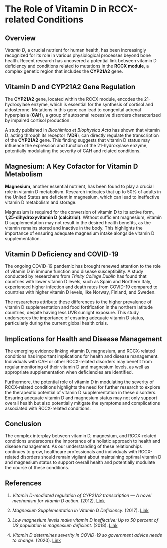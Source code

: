 # **The Role of Vitamin D in RCCX-related Conditions**

## **Overview**

*Vitamin D*, a crucial nutrient for human health, has been increasingly recognized for its role in various physiological processes beyond bone health. Recent research has uncovered a potential link between vitamin D deficiency and conditions related to mutations in the **RCCX module**, a complex genetic region that includes the **CYP21A2** gene.

## **Vitamin D and CYP21A2 Gene Regulation**

The **CYP21A2** gene, located within the RCCX module, encodes the 21-hydroxylase enzyme, which is essential for the synthesis of cortisol and aldosterone. Mutations in this gene can lead to congenital adrenal hyperplasia (**CAH**), a group of autosomal recessive disorders characterized by impaired cortisol production.

A study published in *Biochimica et Biophysica Acta* has shown that vitamin D, acting through its receptor (**VDR**), can directly regulate the transcription of the **CYP21A2** gene. This finding suggests that vitamin D status may influence the expression and function of the 21-hydroxylase enzyme, potentially modulating the severity of CAH and related conditions.

## **Magnesium: A Key Cofactor for Vitamin D Metabolism**

**Magnesium**, another essential nutrient, has been found to play a crucial role in vitamin D metabolism. Research indicates that up to 50% of adults in the United States are deficient in magnesium, which can lead to ineffective vitamin D metabolism and storage.

Magnesium is required for the conversion of vitamin D to its active form, **1,25-dihydroxyvitamin D (calcitriol)**. Without sufficient magnesium, vitamin D supplementation may not result in the desired health benefits, as the vitamin remains stored and inactive in the body. This highlights the importance of ensuring adequate magnesium intake alongside vitamin D supplementation.

## **Vitamin D Deficiency and COVID-19**

The ongoing COVID-19 pandemic has brought renewed attention to the role of vitamin D in immune function and disease susceptibility. A study conducted by researchers from *Trinity College Dublin* has found that countries with lower vitamin D levels, such as Spain and Northern Italy, experienced higher infection and death rates from COVID-19 compared to countries with higher vitamin D levels, like Norway, Finland, and Sweden.

The researchers attribute these differences to the higher prevalence of vitamin D supplementation and food fortification in the northern latitude countries, despite having less UVB sunlight exposure. This study underscores the importance of ensuring adequate vitamin D status, particularly during the current global health crisis.

## **Implications for Health and Disease Management**

The emerging evidence linking vitamin D, magnesium, and RCCX-related conditions has important implications for health and disease management. Individuals with CAH or other RCCX-related disorders may benefit from regular monitoring of their vitamin D and magnesium levels, as well as appropriate supplementation when deficiencies are identified.

Furthermore, the potential role of vitamin D in modulating the severity of RCCX-related conditions highlights the need for further research to explore the therapeutic potential of vitamin D supplementation in these disorders. Ensuring adequate vitamin D and magnesium status may not only support overall health but also potentially mitigate the symptoms and complications associated with RCCX-related conditions.

## **Conclusion**

The complex interplay between vitamin D, magnesium, and RCCX-related conditions underscores the importance of a holistic approach to health and disease management. As our understanding of these relationships continues to grow, healthcare professionals and individuals with RCCX-related disorders should remain vigilant about maintaining optimal vitamin D and magnesium status to support overall health and potentially modulate the course of these conditions.

## **References**

1. *Vitamin D-mediated regulation of CYP21A2 transcription — A novel mechanism for vitamin D action*. (2012). [Link](https://www.docdroid.net/AK3jVkW/vdr-cyp21a2.pdf)

2. *Magnesium Supplementation in Vitamin D Deficiency*. (2017). [Link](https://www.researchgate.net/publication/316690482_Magnesium_Supplementation_in_Vitamin_D_Deficiency)

3. *Low magnesium levels make vitamin D ineffective: Up to 50 percent of US population is magnesium deficient*. (2018). [Link](https://www.sciencedaily.com/releases/2018/02/180226122548.htm)

4. *Vitamin D determines severity in COVID-19 so government advice needs to change*. (2020). [Link](https://www.sciencedaily.com/releases/2020/05/200512134426.htm)
